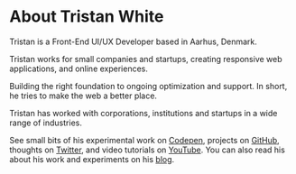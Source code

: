 # About Tristan White

Tristan is a Front-End UI/UX Developer based in Aarhus, Denmark.

Tristan works for small companies and startups, creating responsive web applications, and online experiences.

Building the right foundation to ongoing optimization and support. In short, he tries to make the web a better place.

Tristan has worked with corporations, institutions and startups in a wide range of industries.

See small bits of his experimental work on <a href="https://codepen.io/triss90/" target="_blank" rel="noopener">Codepen</a>, projects on <a href="https://github.com/triss90" target="_blank" rel="noopener">GitHub</a>, thoughts on <a href="https://twitter.com/triss90" target="_blank" rel="noopener">Twitter</a>, and video tutorials on <a href="https://www.youtube.com/channel/UCxnhnHu17q4Zk4m9-7BL5dw" target="_blank" rel="noopener">YouTube</a>.
You can also read his about his work and experiments on his <a href="https://triss.dev/blog/" target="_blank" rel="noopener">blog</a>.